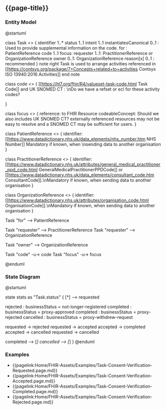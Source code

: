 ## {{page-title}}


### Entity Model

<plantuml>
@startuml

class Task <<entity>> {
identifier 1..*
status 1..1
intent 1..1
instantiatesCanonical 0..1 : Used to provide supplemental information on the code. 
for : PatientReference
code 1..1
focus: 
requester 1..1: PractitionerReference  or OrganizationReference
owner 0..1: OrganizationReference
reason[x] 0..1 : recommended
}
note right 
Task is used to arrange activities referenced in
[[https://contsys.org/package/7+Concepts+related+to+activities Contsys ISO 13940:2016 Activities]]
end note


class code <<value>> {
[[https://hl7.org/fhir/R4/valueset-task-code.html Task Code]] and UK SNOMED CT : \nDo we have a refset or ecl for these activity codes?

}

class focus <<reference>> {
reference: to FHIR Resource
codeableConcept: Should we also includes UK SNOMED CT?
externally referenced resources may not be easy to resolve
and a SNOMED CT may be sufficient for users. 
}

class PatientReference <<identifier>> {
  identifier: [[https://www.datadictionary.nhs.uk/data_elements/nhs_number.htm NHS Number]] Mandatory if known, when \nsending data to another organisation
}

class PractitionerReference <<identifier>> {
identifier: [[https://www.datadictionary.nhs.uk/attributes/general_medical_practitioner_ppd_code.html GeneralMedicalPractitionerPPDCode]] or [[https://www.datadictionary.nhs.uk/data_elements/consultant_code.htm ConsultantCode]].\nMandatory if known, when sending data to another organisation
}

class OrganizationReference <<identifier>> {
  identifier: [[https://www.datadictionary.nhs.uk/attributes/organisation_code.html OrganisationCode]].\nMandatory if known, when sending data to another organisation
}

Task "for" --> PatientReference

Task "requester" --> PractitionerReference
Task "requester" --> OrganizationReference

Task "owner" --> OrganizationReference

Task "code" -u-> code 
Task "focus" -u-> focus

@enduml
</plantuml>

### State Diagram

<plantuml>
@startuml

state stats as "Task.status" {
[*] --> requested

rejected : businessStatus = not-longer-registered
completed : businessStatus = proxy-approved
completed : businessStatus = proxy-rejected
cancelled : businessStatus = proxy-withdrew-request

requested -> rejected
requested -> accepted
accepted -> completed
accepted -> cancelled
requested -> cancelled

completed --> [*]
cancelled --> [*]
}
@enduml
</plantuml>

### Examples

- {{pagelink:Home/FHIR-Assets/Examples/Task-Consent-Verification-Requested.page.md}}
- {{pagelink:Home/FHIR-Assets/Examples/Task-Consent-Verification-Accepted.page.md}}
- {{pagelink:Home/FHIR-Assets/Examples/Task-Consent-Verification-Completed.page.md}}
- {{pagelink:Home/FHIR-Assets/Examples/Task-Consent-Verification-Rejected.page.md}}
